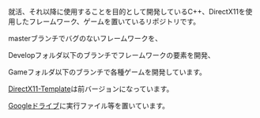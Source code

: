 就活、それ以降に使用することを目的として開発しているC++、DirectX11を使用したフレームワーク、ゲームを置いているリポジトリです。

masterブランチでバグのないフレームワークを、

Developフォルダ以下のブランチでフレームワークの要素を開発、

Gameフォルダ以下のブランチで各種ゲームを開発しています。



[DirectX11-Template](https://github.com/jyupiteru/template-DirectX11)は前バージョンになっています。



[Googleドライブ](https://drive.google.com/drive/folders/1CkEn4MaaCFOQsWo0wkwgumMuE3nl4o3_?usp=sharing)に実行ファイル等を置いています。

